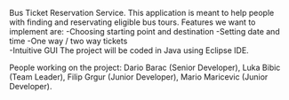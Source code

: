 Bus Ticket Reservation Service.
This application is meant to help people with finding and reservating eligible bus tours.
Features we want to implement are:
-Choosing starting point and destination
-Setting date and time
-One way / two way tickets				
-Intuitive GUI
The project will be coded in Java using Eclipse IDE. 

People working on the project:
Dario Barac (Senior Developer), Luka Bibic (Team Leader), Filip Grgur (Junior Developer), Mario Maricevic (Junior Developer). 
	